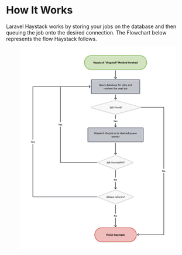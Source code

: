 # How It Works

Laravel Haystack works by storing your jobs on the database and then queuing the job onto the desired connection. The Flowchart below represents the flow Haystack follows.

<figure><img src="../.gitbook/assets/Laravel Haystack Flow.png" alt=""><figcaption></figcaption></figure>
